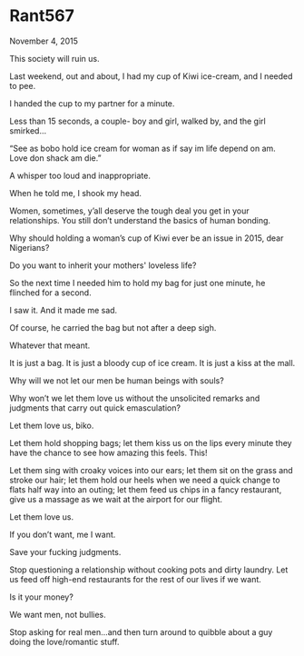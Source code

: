 # Rant567


November 4, 2015

This society will ruin us.

Last weekend, out and about, I had my cup of Kiwi ice-cream, and I needed to pee.

I handed the cup to my partner for a minute.

Less than 15 seconds, a couple- boy and girl, walked by, and the girl smirked…

“See as bobo hold ice cream for woman as if say im life depend on am. Love don shack am die.”

A whisper too loud and inappropriate.

When he told me, I shook my head.

Women, sometimes, y’all deserve the tough deal you get in your relationships. You still don’t understand the basics of human bonding.

Why should holding a woman’s cup of Kiwi ever be an issue in 2015, dear Nigerians?

Do you want to inherit your mothers' loveless life?

So the next time I needed him to hold my bag for just one minute, he flinched for a second.

I saw it. And it made me sad.

Of course, he carried the bag but not after a deep sigh.

Whatever that meant.

It is just a bag. It is just a bloody cup of ice cream. It is just a kiss at the mall.

Why will we not let our men be human beings with souls?

Why won’t we let them love us without the unsolicited remarks and judgments that carry out quick emasculation?

Let them love us, biko.

Let them hold shopping bags; let them kiss us on the lips every minute they have the chance to see how amazing this feels. This!

Let them sing with croaky voices into our ears; let them sit on the grass and stroke our hair; let them hold our heels when we need a quick change to flats half way into an outing; let them feed us chips in a fancy restaurant, give us a massage as we wait at the airport for our flight.

Let them love us.

If you don’t want, me I want.

Save your fucking judgments.

Stop questioning a relationship without cooking pots and dirty laundry. Let us feed off high-end restaurants for the rest of our lives if we want.

Is it your money?

We want men, not bullies.

Stop asking for real men…and then turn around to quibble about a guy doing the love/romantic stuff.